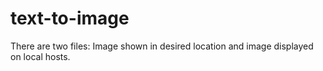 # text-to-image
There are two files:
     Image shown in desired location and image displayed on local hosts.
